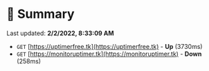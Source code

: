 # 📖 Summary
Last updated: **2/2/2022, 8:33:09 AM**

- `GET` [https://uptimerfree.tk](https://uptimerfree.tk) - **Up** (3730ms)
- `GET` [https://monitoruptimer.tk](https://monitoruptimer.tk) - **Down** (258ms)

